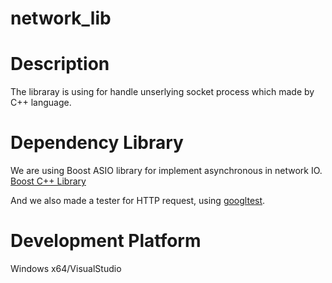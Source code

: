 # network_lib
# Description
The libraray is using for handle unserlying socket process which made by C++ language.

# Dependency Library
We are using Boost ASIO library for implement asynchronous in network IO.
[Boost C++ Library](https://www.boost.org/users/download/)

And we also made a tester for HTTP request, using [googltest](https://github.com/google/googletest).

# Development Platform
Windows x64/VisualStudio
